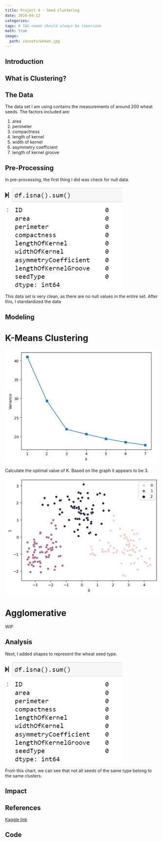 ```yaml
---
title: Project 4 - Seed Clustering
date: 2024-04-12
categories: 
tags: # TAG names should always be lowercase
math: true
image:
  path: /assets/wheat.jpg
---
```


## Introduction
## What is Clustering?
## The Data
The data set I am using contains the measurements of around 200 wheat seeds. The factors included are:
1. area
2. perimeter
3. compactness
4. length of kernel
5. width of kernel
6. asymmetry coefficient
7. length of kernel groove

## Pre-Processing
In pre-processing, the first thing I did was check for null data. 

![null](assets/seednulls.png)

This data set is very clean, as there are no null values in the entire set. After this, I standardized the data
## Modeling
# K-Means Clustering
![k](assets/k.png)

Calculate the optimal value of K. Based on the graph it appears to be 3. 

![clusters](assets/clusters.png)

# Agglomerative
WIP


## Analysis
Next, I added shapes to represent the wheat seed type.  

![null](assets/seednulls.png)

From this chart, we can see that not all seeds of the same type belong to the same clusters.

## Impact

## References
[Kaggle link](https://data.world/databeats/seeds)
## Code
